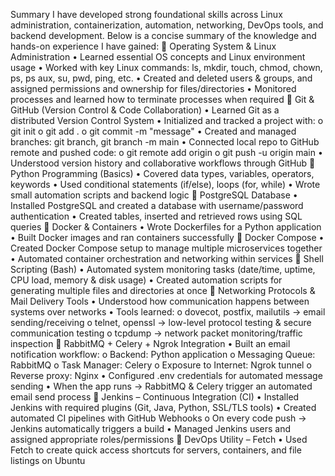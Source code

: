 Summary
I have developed strong foundational skills across Linux administration, containerization, automation, networking, DevOps tools, and backend development. Below is a concise summary of the knowledge and hands-on experience I have gained:
🔹 Operating System & Linux Administration
•	Learned essential OS concepts and Linux environment usage
•	Worked with key Linux commands: ls, mkdir, touch, chmod, chown, ps, ps aux, su, pwd, ping, etc.
•	Created and deleted users & groups, and assigned permissions and ownership for files/directories
•	Monitored processes and learned how to terminate processes when required
🔹 Git & GitHub (Version Control & Code Collaboration)
•	Learned Git as a distributed Version Control System
•	Initialized and tracked a project with:
o	git init
o	git add .
o	git commit -m "message"
•	Created and managed branches: git branch, git branch -m main
•	Connected local repo to GitHub remote and pushed code:
o	git remote add origin <repo-url>
o	git push -u origin main
•	Understood version history and collaborative workflows through GitHub
🔹 Python Programming (Basics)
•	Covered data types, variables, operators, keywords
•	Used conditional statements (if/else), loops (for, while)
•	Wrote small automation scripts and backend logic
🔹 PostgreSQL Database
•	Installed PostgreSQL and created a database with username/password authentication
•	Created tables, inserted and retrieved rows using SQL queries
🔹 Docker & Containers
•	Wrote Dockerfiles for a Python application
•	Built Docker images and ran containers successfully
🔹 Docker Compose
•	Created Docker Compose setup to manage multiple microservices together
•	Automated container orchestration and networking within services
🔹 Shell Scripting (Bash)
•	Automated system monitoring tasks (date/time, uptime, CPU load, memory & disk usage)
•	Created automation scripts for generating multiple files and directories at once
🔹 Networking Protocols & Mail Delivery Tools
•	Understood how communication happens between systems over networks
•	Tools learned:
o	dovecot, postfix, mailutils → email sending/receiving
o	telnet, openssl → low-level protocol testing & secure communication testing
o	tcpdump → network packet monitoring/traffic inspection
🔹 RabbitMQ + Celery + Ngrok Integration
•	Built an email notification workflow:
o	Backend: Python application
o	Messaging Queue: RabbitMQ
o	Task Manager: Celery
o	Exposure to Internet: Ngrok tunnel
o	Reverse proxy: Nginx
•	Configured .env credentials for automated message sending
•	When the app runs → RabbitMQ & Celery trigger an automated email send process
🔹 Jenkins – Continuous Integration (CI)
•	Installed Jenkins with required plugins (Git, Java, Python, SSL/TLS tools)
•	Created automated CI pipelines with GitHub Webhooks
o	On every code push → Jenkins automatically triggers a build
•	Managed Jenkins users and assigned appropriate roles/permissions
🔹 DevOps Utility – Fetch
•	Used Fetch to create quick access shortcuts for servers, containers, and file listings on Ubuntu


